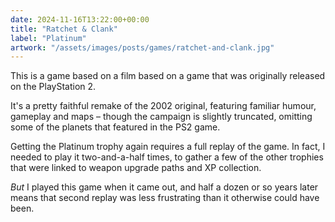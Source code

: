 ```yaml
---
date: 2024-11-16T13:22:00+00:00
title: "Ratchet & Clank"
label: "Platinum"
artwork: "/assets/images/posts/games/ratchet-and-clank.jpg"
---
```


This is a game based on a film based on a game that was originally released on the PlayStation 2.

It's a pretty faithful remake of the 2002 original, featuring familiar humour, gameplay and maps – though the campaign is slightly truncated, omitting some of the planets that featured in the PS2 game.

Getting the Platinum trophy again requires a full replay of the game. In fact, I needed to play it two-and-a-half times, to gather a few of the other trophies that were linked to weapon upgrade paths and XP collection.

*But* I played this game when it came out, and half a dozen or so years later means that second replay was less frustrating than it otherwise could have been.